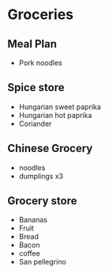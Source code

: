 # Groceries

## Meal Plan

- Pork noodles

## Spice store

- Hungarian sweet paprika
- Hungarian hot paprika
- Coriander

## Chinese Grocery

- noodles
- dumplings x3

## Grocery store

- Bananas
- Fruit
- Bread
- Bacon
- coffee
- San pellegrino
